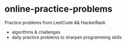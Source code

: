 # online-practice-problems
Practice problems from LeetCode && HackerRank
* algorithms & challenges
* daily practice problems to sharpen programming skills

